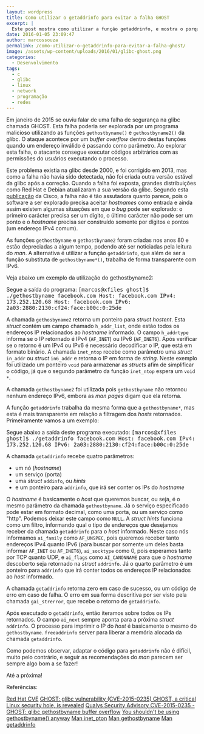 ```yaml
---
layout: wordpress
title: Como utilizar o getaddrinfo para evitar a falha GHOST
excerpt: |
  Este post mostra como utilizar a função getaddrinfo, e mostra o porque ela deve ser utilizada no lugar da função gethostbyname.
date: 2016-01-05 23:09:47
author: marcossouza
permalink: /como-utilizar-o-getaddrinfo-para-evitar-a-falha-ghost/
image: /assets/wp-content/uploads/2016/01/glibc-ghost.png
categories:
  - Desenvolvimento
tags:
  - c
  - glibc
  - linux
  - network
  - programação
  - redes
---
```


Em janeiro de 2015 se ouviu falar de uma falha de segurança na glibc chamada GHOST. Esta falha poderia ser explorada por um programa malicioso utilizando as funções <code>gethostbyname()</code> e <code>gethostbyname2()</code> da glibc. O ataque acontece por um <em>buffer overflow</em> dentro destas funções quando um endereço inválido é passando como parâmetro. Ao explorar esta falha, o atacante consegue executar códigos arbitrários com as permissões do usuários executando o processo.

<!--more-->

Este problema existia na glibc desde 2000, e foi corrigido em 2013, mas como a falha não havia sido detectada, não foi criada outra versão estável da glibc após a correção. Quando a falha foi exposta, grandes distribuições como Red Hat e Debian atualizaram a sua versão da glibc. Segundo esta <a href="http://blogs.cisco.com/security/talos/ghost-glibc" target="_blank">publicação</a> da Cisco, a falha não é tão assutadora quanto parece, pois o software a ser explorado precisa aceitar <em>hostnames</em> como entrada e ainda assim existem algumas situações em que o <em>bug</em> pode ser explorado: o primeiro carácter precisa ser um dígito, o último carácter não pode ser um ponto e o <em>hostname</em> precisa ser construído somente por dígitos e pontos (um endereço IPv4 comum).

As funções <code>gethostbyname</code> e <code>gethostbyname2</code> foram criadas nos anos 80 e estão depreciadas a algum tempo, podendo até ser noticiadas pela leitura do <em>man</em>. A alternativa é utilizar a função <code>getaddrinfo</code>, que além de ser a função substituta de <code>gethostbyname*()</code>, trabalha de forma transparente com IPv6.

Veja abaixo um exemplo da utilização do gethostbyname2:

<script src="//gistfy-app.herokuapp.com/github/ButecoOpenSource/exemplos/exemplos_c/ghost/gethostbyname.c" type="text/javascript"></script>
Segue a saída do programa:
<samp>
[marcos@xfiles ghost]$ ./gethostbyname facebook.com
Host: facebook.com
IPv4: 173.252.120.68
Host: facebook.com
IPv6: 2a03:2880:2130:cf24:face:b00c:0:25de
</samp>

A chamada <code>gethosbyname2</code> retorna um ponteiro para <em>struct hostent</em>. Esta <em>struct</em> contém um campo chamado <code>h_addr_list</code>, onde estão todos os endereços IP relacionados ao <em>hostname</em> informado. O campo <code>h_addrtype</code> informa se o IP retornado é IPv4 (<code>AF_INET</code>) ou IPv6 (<code>AF_INET6</code>). Após verificar se o retorno é um IPv4 ou IPv6 é necessário decodificar o IP, que está em formato binário. A chamada <code>inet_ntop</code> recebe como parâmetro uma <em>struct</em> <code>in_addr</code> ou <em>struct</em> <code>in6_addr</code> e retorna o IP em forma de <em>string</em>. Neste exemplo foi utilizado um ponteiro <code>void</code> para armazenar as <em>structs</em> afim de simplificar o código, já que o segundo parâmetro da função <code>inet_ntop</code> espera um <code>void *</code>.

A chamada <code>gethostbyname2</code> foi utilizada pois <code>gethostbyname</code> não retornou nenhum endereço IPv6, embora as <em>man pages</em> digam que ela retorna.

A função <code>getaddrinfo</code> trabalha da mesma forma que a <code>gethostbyname*</code>, mas esta é mais transparente em relação a filtragem dos <em>hosts</em> retornados. Primeiramente vamos a um exemplo:
<script src="//gistfy-app.herokuapp.com/github/ButecoOpenSource/exemplos/exemplos_c/ghost/getaddrinfo.c" type="text/javascript"></script>
Segue abaixo a saída deste programa executado:
<samp>
[marcos@xfiles ghost]$ ./getaddrinfo facebook.com
Host: facebook.com
IPv4: 173.252.120.68
IPv6: 2a03:2880:2130:cf24:face:b00c:0:25de
</samp>

A chamada <code>getaddrinfo</code> recebe quatro parâmetros:
<ul>
	<li>um nó (<em>hostname</em>)</li>
	<li>um serviço (porta)</li>
	<li>uma <em>struct</em> <code>addinfo</code>, ou <em>hints</em></li>
	<li>e um ponteiro para <code>addrinfo</code>, que irá ser conter os IPs do <em>hostname</em></li>
</ul>
O <em>hostname</em> é basicamente o <em>host</em> que queremos buscar, ou seja, é o mesmo parâmetro da chamada <code>gethostbyname</code>. Já o serviço especificado pode estar em formato decimal, como uma porta, ou um serviço como "http". Podemos deixar este campo como <code>NULL</code>. A <em>struct hints</em> funciona como um filtro, informando qual o tipo de endereços que desejamos receber da chamada <code>getaddrinfo</code> para o <em>host</em> informado. Neste caso nós informamos <code>ai_family</code> como <code>AF_UNSPEC</code>, pois queremos receber tanto endereços IPv4 quanto IPv6 (para buscar por somente um deles basta informar <code>AF_INET</code> ou <code>AF_INET6</code>), <code>ai_socktype</code> como 0, pois esperamos tanto por TCP quanto UDP, e <code>ai_flags</code> como <code>AI_CANONNAME</code> para que o <em>hostname</em> descoberto seja retornado na <em>struct</em> <code>addrinfo</code>. Já o quarto parâmetro é um ponteiro para <code>addrinfo</code> que irá conter todos os endereços IP relacionados ao <em>host</em> informado.

A chamada <code>getaddrinfo</code> retorna zero em caso de sucesso, ou um código de erro em caso de falha. O erro em sua forma descritiva por ser visto pela chamada <code>gai_strerror</code>, que recebe o retorno de <code>getaddrinfo</code>.

Após executado o <code>getaddrinfo</code>, então iteramos sobre todos os IPs retornados. O campo <code>ai_next</code> sempre aponta para a próxima <em>struct</em> <code>addrinfo</code>. O processo para imprimir o IP do <em>host</em> é basicamente o mesmo do <code>gethostbyname</code>. <code>freeaddrinfo</code> server para liberar a memória alocada da chamada <code>getaddrinfo</code>.

Como podemos observar, adaptar o código para <code>getaddrinfo</code> não é difícil, muito pelo contrário, e seguir as recomendações do <em>man</em> parecem ser sempre algo bom a se fazer!

Até a próxima!

Referências:

<a href="https://access.redhat.com/security/cve/CVE-2015-0235" target="_blank">Red Hat CVE</a>
<a href="https://access.redhat.com/articles/1332213" target="_blank">GHOST: glibc vulnerability (CVE-2015-0235) </a>
<a href="http://www.zdnet.com/article/critical-linux-security-hole-found/" target="_blank">GHOST, a critical Linux security hole, is revealed</a>
<a href="http://www.openwall.com/lists/oss-security/2015/01/27/9" target="_blank">Qualys Security Advisory CVE-2015-0235 - GHOST: glibc gethostbyname buffer overflow</a>
<a href="http://blog.erratasec.com/2015/01/you-shouldnt-be-using-gethostbyname.html#.VoPaQl6vCh8" target="_blank">You shouldn't be using gethostbyname() anyway</a>
<a href="http://man7.org/linux/man-pages/man3/inet_pton.3.html" target="_blank">Man inet_pton</a>
<a href="http://linux.die.net/man/3/gethostbyname" target="_blank">Man gethostbyname</a>
<a href="http://linux.die.net/man/3/getaddrinfo" target="_blank">Man getaddrinfo</a>